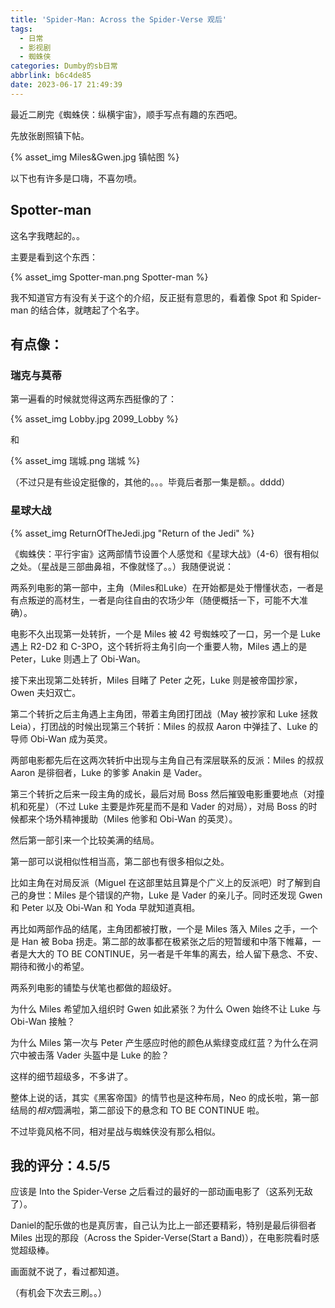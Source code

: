 ```yaml
---
title: 'Spider-Man: Across the Spider-Verse 观后'
tags:
  - 日常
  - 影视剧
  - 蜘蛛侠
categories: Dumby的sb日常
abbrlink: b6c4de85
date: 2023-06-17 21:49:39
---
```


最近二刷完《蜘蛛侠：纵横宇宙》，顺手写点有趣的东西吧。

<!--more-->

先放张剧照镇下帖。

{% asset_img Miles&Gwen.jpg 镇帖图 %}

以下也有许多是口嗨，不喜勿喷。

## Spotter-man

这名字我瞎起的。。

主要是看到这个东西：

{% asset_img Spotter-man.png Spotter-man %}

我不知道官方有没有关于这个的介绍，反正挺有意思的，看着像 Spot 和 Spider-man 的结合体，就瞎起了个名字。

## 有点像：

### 瑞克与莫蒂

第一遍看的时候就觉得这两东西挺像的了：

{% asset_img Lobby.jpg 2099_Lobby %}

和

{% asset_img 瑞城.png 瑞城 %}

（不过只是有些设定挺像的，其他的。。。毕竟后者那一集是额。。dddd）

### 星球大战

{% asset_img ReturnOfTheJedi.jpg "Return of the Jedi" %}

《蜘蛛侠：平行宇宙》这两部情节设置个人感觉和《星球大战》（4-6）很有相似之处。（星战是三部曲鼻祖，不像就怪了。。）我随便说说：

两系列电影的第一部中，主角（Miles和Luke）在开始都是处于懵懂状态，一者是有点叛逆的高材生，一者是向往自由的农场少年（随便概括一下，可能不大准确）。

电影不久出现第一处转折，一个是 Miles 被 42 号蜘蛛咬了一口，另一个是 Luke 遇上 R2-D2 和 C-3PO，这个转折将主角引向一个重要人物，Miles 遇上的是 Peter，Luke 则遇上了 Obi-Wan。

接下来出现第二处转折，Miles 目睹了 Peter 之死，Luke 则是被帝国抄家，Owen 夫妇双亡。

第二个转折之后主角遇上主角团，带着主角团打团战（May 被抄家和 Luke 拯救 Leia），打团战的时候出现第三个转折：Miles 的叔叔 Aaron 中弹挂了、Luke 的导师 Obi-Wan 成为英灵。

两部电影都先后在这两次转折中出现与主角自己有深层联系的反派：Miles 的叔叔 Aaron 是徘徊者，Luke 的爹爹 Anakin 是 Vader。

第三个转折之后来一段主角的成长，最后对局 Boss 然后摧毁电影重要地点（对撞机和死星）（不过 Luke 主要是炸死星而不是和 Vader 的对局），对局 Boss 的时候都来个场外精神援助（Miles 他爹和 Obi-Wan 的英灵）。

然后第一部引来一个比较美满的结局。

第一部可以说相似性相当高，第二部也有很多相似之处。

比如主角在对局反派（Miguel 在这部里姑且算是个广义上的反派吧）时了解到自己的身世：Miles 是个错误的产物，Luke 是 Vader 的亲儿子。同时还发现 Gwen 和 Peter 以及 Obi-Wan 和 Yoda 早就知道真相。

再比如两部作品的结尾，主角团都被打散，一个是 Miles 落入 Miles 之手，一个是 Han 被 Boba 拐走。第二部的故事都在极紧张之后的短暂缓和中落下帷幕，一者是大大的 TO BE CONTINUE，另一者是千年隼的离去，给人留下悬念、不安、期待和微小的希望。

两系列电影的铺垫与伏笔也都做的超级好。

为什么 Miles 希望加入组织时 Gwen 如此紧张？为什么 Owen 始终不让 Luke 与 Obi-Wan 接触？

为什么 Miles 第一次与 Peter 产生感应时他的颜色从紫绿变成红蓝？为什么在洞穴中被击落 Vader 头盔中是 Luke 的脸？

这样的细节超级多，不多讲了。

整体上说的话，其实《黑客帝国》的情节也是这种布局，Neo 的成长啦，第一部结局的*相对*圆满啦，第二部设下的悬念和 TO BE CONTINUE 啦。

不过毕竟风格不同，相对星战与蜘蛛侠没有那么相似。

## 我的评分：4.5/5

应该是 Into the Spider-Verse 之后看过的最好的一部动画电影了（这系列无敌了）。

Daniel的配乐做的也是真厉害，自己认为比上一部还要精彩，特别是最后徘徊者 Miles 出现的那段（Across the Spider-Verse(Start a Band)），在电影院看时感觉超级棒。

画面就不说了，看过都知道。

（有机会下次去三刷。。）